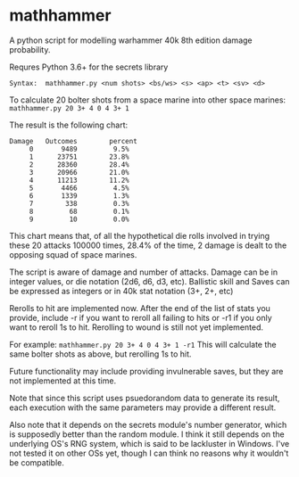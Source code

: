 # mathhammer
A python script for modelling warhammer 40k 8th edition damage probability.

Requres Python 3.6+ for the secrets library

```Syntax:  mathhammer.py <num shots> <bs/ws> <s> <ap> <t> <sv> <d>```

To calculate 20 bolter shots from a space marine into other space marines:
```mathhammer.py 20 3+ 4 0 4 3+ 1```

The result is the following chart:
```
Damage   Outcomes        percent
     0       9489         9.5%
     1      23751        23.8%
     2      28360        28.4%
     3      20966        21.0%
     4      11213        11.2%
     5       4466         4.5%
     6       1339         1.3%
     7        338         0.3%
     8         68         0.1%
     9         10         0.0%
```

This chart means that, of all the hypothetical die rolls involved in trying these 20 attacks 100000 times, 28.4% of the time, 2 damage is dealt to the opposing squad of space marines.

The script is aware of damage and number of attacks.  Damage can be in integer values, or die notation (2d6, d6, d3, etc).  Ballistic skill and Saves can be expressed as integers or in 40k stat notation (3+, 2+, etc)

Rerolls to hit are implemented now.  After the end of the list of stats you provide, include -r if you want to reroll all failing to hits or -r1 if you only want to reroll 1s to hit.  Rerolling to wound is still not yet implemented.

For example:
```mathhammer.py 20 3+ 4 0 4 3+ 1 -r1```
This will calculate the same bolter shots as above, but rerolling 1s to hit.

Future functionality may include providing invulnerable saves, but they are not implemented at this time.

Note that since this script uses psuedorandom data to generate its result, each execution with the same parameters may provide a different result.  

Also note that it depends on the secrets module's number generator, which is supposedly better than the random module.  I think it still depends on the underlying OS's RNG system, which is said to be lackluster in Windows.  I've not tested it on other OSs yet, though I can think no reasons why it wouldn't be compatible.
